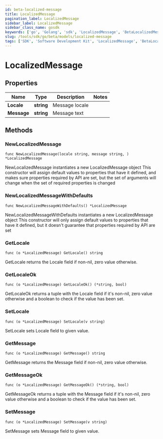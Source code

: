 ```yaml
---
id: beta-localized-message
title: LocalizedMessage
pagination_label: LocalizedMessage
sidebar_label: LocalizedMessage
sidebar_class_name: gosdk
keywords: ['go', 'Golang', 'sdk', 'LocalizedMessage', 'BetaLocalizedMessage'] 
slug: /tools/sdk/go/beta/models/localized-message
tags: ['SDK', 'Software Development Kit', 'LocalizedMessage', 'BetaLocalizedMessage']
---
```


# LocalizedMessage

## Properties

Name | Type | Description | Notes
------------ | ------------- | ------------- | -------------
**Locale** | **string** | Message locale | 
**Message** | **string** | Message text | 

## Methods

### NewLocalizedMessage

`func NewLocalizedMessage(locale string, message string, ) *LocalizedMessage`

NewLocalizedMessage instantiates a new LocalizedMessage object
This constructor will assign default values to properties that have it defined,
and makes sure properties required by API are set, but the set of arguments
will change when the set of required properties is changed

### NewLocalizedMessageWithDefaults

`func NewLocalizedMessageWithDefaults() *LocalizedMessage`

NewLocalizedMessageWithDefaults instantiates a new LocalizedMessage object
This constructor will only assign default values to properties that have it defined,
but it doesn't guarantee that properties required by API are set

### GetLocale

`func (o *LocalizedMessage) GetLocale() string`

GetLocale returns the Locale field if non-nil, zero value otherwise.

### GetLocaleOk

`func (o *LocalizedMessage) GetLocaleOk() (*string, bool)`

GetLocaleOk returns a tuple with the Locale field if it's non-nil, zero value otherwise
and a boolean to check if the value has been set.

### SetLocale

`func (o *LocalizedMessage) SetLocale(v string)`

SetLocale sets Locale field to given value.


### GetMessage

`func (o *LocalizedMessage) GetMessage() string`

GetMessage returns the Message field if non-nil, zero value otherwise.

### GetMessageOk

`func (o *LocalizedMessage) GetMessageOk() (*string, bool)`

GetMessageOk returns a tuple with the Message field if it's non-nil, zero value otherwise
and a boolean to check if the value has been set.

### SetMessage

`func (o *LocalizedMessage) SetMessage(v string)`

SetMessage sets Message field to given value.




